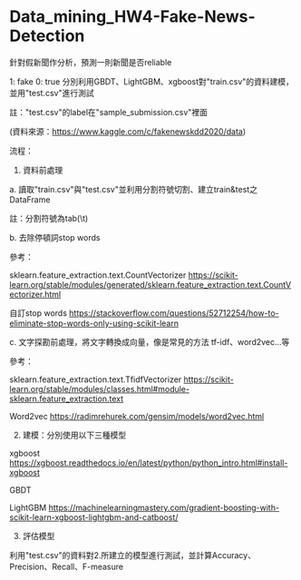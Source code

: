 # Data_mining_HW4-Fake-News-Detection

針對假新聞作分析，預測一則新聞是否reliable 

1: fake
0: true
分別利用GBDT、LightGBM、xgboost對"train.csv"的資料建模，並用"test.csv"進行測試

註："test.csv"的label在"sample_submission.csv"裡面

(資料來源：https://www.kaggle.com/c/fakenewskdd2020/data)

 

流程：

1. 資料前處理

 a. 讀取"train.csv"與"test.csv"並利用分割符號切割、建立train&test之DataFrame

註：分割符號為tab(\t)

 b. 去除停頓詞stop words 

參考：

sklearn.feature_extraction.text.CountVectorizer
https://scikit-learn.org/stable/modules/generated/sklearn.feature_extraction.text.CountVectorizer.html

自訂stop words
https://stackoverflow.com/questions/52712254/how-to-eliminate-stop-words-only-using-scikit-learn


 c. 文字探勘前處理，將文字轉換成向量，像是常見的方法 tf-idf、word2vec...等

參考：

sklearn.feature_extraction.text.TfidfVectorizer
https://scikit-learn.org/stable/modules/classes.html#module-sklearn.feature_extraction.text

Word2vec
https://radimrehurek.com/gensim/models/word2vec.html


2. 建模：分別使用以下三種模型

xgboost
https://xgboost.readthedocs.io/en/latest/python/python_intro.html#install-xgboost

GBDT

LightGBM
https://machinelearningmastery.com/gradient-boosting-with-scikit-learn-xgboost-lightgbm-and-catboost/


3. 評估模型

利用"test.csv"的資料對2.所建立的模型進行測試，並計算Accuracy、Precision、Recall、F-measure
